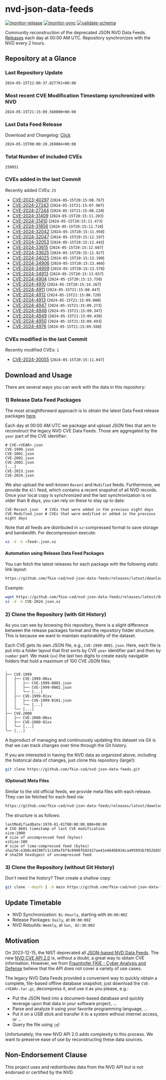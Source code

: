 # nvd-json-data-feeds

[![monitor-release](https://github.com/fkie-cad/nvd-json-data-feeds/actions/workflows/monitor_release.yml/badge.svg)](https://github.com/fkie-cad/nvd-json-data-feeds/actions/workflows/monitor_release.yml)
[![monitor-sync](https://github.com/fkie-cad/nvd-json-data-feeds/actions/workflows/monitor_sync.yml/badge.svg)](https://github.com/fkie-cad/nvd-json-data-feeds/actions/workflows/monitor_sync.yml)
[![validate-schema](https://github.com/fkie-cad/nvd-json-data-feeds/actions/workflows/validate_schema.yml/badge.svg)](https://github.com/fkie-cad/nvd-json-data-feeds/actions/workflows/validate_schema.yml)

Community reconstruction of the deprecated JSON NVD Data Feeds.
[Releases](https://github.com/fkie-cad/nvd-json-data-feeds/releases/latest) each day at 00:00 AM UTC.
Repository synchronizes with the NVD every 2 hours.

## Repository at a Glance

### Last Repository Update

```plain
2024-05-15T22:00:37.827761+00:00
```

### Most recent CVE Modification Timestamp synchronized with NVD

```plain
2024-05-15T21:15:09.560000+00:00
```

### Last Data Feed Release

Download and Changelog: [Click](https://github.com/fkie-cad/nvd-json-data-feeds/releases/latest)

```plain
2024-05-15T00:00:20.269004+00:00
```

### Total Number of included CVEs

```plain
250051
```

### CVEs added in the last Commit

Recently added CVEs: `25`

- [CVE-2023-40297](CVE-2023/CVE-2023-402xx/CVE-2023-40297.json) (`2024-05-15T20:15:08.767`)
- [CVE-2024-27243](CVE-2024/CVE-2024-272xx/CVE-2024-27243.json) (`2024-05-15T21:15:07.987`)
- [CVE-2024-27244](CVE-2024/CVE-2024-272xx/CVE-2024-27244.json) (`2024-05-15T21:15:08.220`)
- [CVE-2024-31409](CVE-2024/CVE-2024-314xx/CVE-2024-31409.json) (`2024-05-15T20:15:11.203`)
- [CVE-2024-31410](CVE-2024/CVE-2024-314xx/CVE-2024-31410.json) (`2024-05-15T20:15:11.473`)
- [CVE-2024-31856](CVE-2024/CVE-2024-318xx/CVE-2024-31856.json) (`2024-05-15T20:15:11.710`)
- [CVE-2024-32042](CVE-2024/CVE-2024-320xx/CVE-2024-32042.json) (`2024-05-15T20:15:11.950`)
- [CVE-2024-32047](CVE-2024/CVE-2024-320xx/CVE-2024-32047.json) (`2024-05-15T20:15:12.197`)
- [CVE-2024-32053](CVE-2024/CVE-2024-320xx/CVE-2024-32053.json) (`2024-05-15T20:15:12.443`)
- [CVE-2024-33615](CVE-2024/CVE-2024-336xx/CVE-2024-33615.json) (`2024-05-15T20:15:12.687`)
- [CVE-2024-33625](CVE-2024/CVE-2024-336xx/CVE-2024-33625.json) (`2024-05-15T20:15:12.927`)
- [CVE-2024-34025](CVE-2024/CVE-2024-340xx/CVE-2024-34025.json) (`2024-05-15T20:15:13.190`)
- [CVE-2024-34906](CVE-2024/CVE-2024-349xx/CVE-2024-34906.json) (`2024-05-15T20:15:13.460`)
- [CVE-2024-34909](CVE-2024/CVE-2024-349xx/CVE-2024-34909.json) (`2024-05-15T20:15:13.570`)
- [CVE-2024-34913](CVE-2024/CVE-2024-349xx/CVE-2024-34913.json) (`2024-05-15T20:15:13.657`)
- [CVE-2024-4904](CVE-2024/CVE-2024-49xx/CVE-2024-4904.json) (`2024-05-15T20:15:13.750`)
- [CVE-2024-4910](CVE-2024/CVE-2024-49xx/CVE-2024-4910.json) (`2024-05-15T20:15:14.167`)
- [CVE-2024-4911](CVE-2024/CVE-2024-49xx/CVE-2024-4911.json) (`2024-05-15T21:15:08.447`)
- [CVE-2024-4912](CVE-2024/CVE-2024-49xx/CVE-2024-4912.json) (`2024-05-15T21:15:08.720`)
- [CVE-2024-4913](CVE-2024/CVE-2024-49xx/CVE-2024-4913.json) (`2024-05-15T21:15:09.000`)
- [CVE-2024-4947](CVE-2024/CVE-2024-49xx/CVE-2024-4947.json) (`2024-05-15T21:15:09.273`)
- [CVE-2024-4948](CVE-2024/CVE-2024-49xx/CVE-2024-4948.json) (`2024-05-15T21:15:09.347`)
- [CVE-2024-4949](CVE-2024/CVE-2024-49xx/CVE-2024-4949.json) (`2024-05-15T21:15:09.430`)
- [CVE-2024-4950](CVE-2024/CVE-2024-49xx/CVE-2024-4950.json) (`2024-05-15T21:15:09.493`)
- [CVE-2024-4976](CVE-2024/CVE-2024-49xx/CVE-2024-4976.json) (`2024-05-15T21:15:09.560`)


### CVEs modified in the last Commit

Recently modified CVEs: `1`

- [CVE-2024-30055](CVE-2024/CVE-2024-300xx/CVE-2024-30055.json) (`2024-05-15T20:15:11.047`)


## Download and Usage

There are several ways you can work with the data in this repository:

### 1) Release Data Feed Packages

The most straightforward approach is to obtain the latest Data Feed release packages [here](https://github.com/fkie-cad/nvd-json-data-feeds/releases/latest).

Each day at 00:00 AM UTC we package and upload JSON files that aim to reconstruct the legacy NVD CVE Data Feeds.
Those are aggregated by the `year` part of the CVE identifier:

```
# CVE-<YEAR>.json
CVE-1999.json
CVE-2001.json
CVE-2002.json
CVE-2003.json
[...]
CVE-2023.json
CVE-2024.json
```

We also upload the well-known `Recent` and `Modified` feeds.
Furthermore, we provide the `All` feed, which contains a recent snapshot of all NVD records.
Once your local copy is synchronized and the last synchronization is no older than 8 days, you can rely on these to stay up to date:

```plain
CVE-Recent.json   # CVEs that were added in the previous eight days
CVE-Modified.json # CVEs that were modified or added in the previous eight days
```

Note that all feeds are distributed in `xz`-compressed format to save storage and bandwidth.
For decompression execute:

```sh
xz -d -k <feed>.json.xz
```

#### Automation using Release Data Feed Packages

You can fetch the latest releases for each package with the following static link layout:

```sh
https://github.com/fkie-cad/nvd-json-data-feeds/releases/latest/download/CVE-<YEAR>.json.xz
```

Example:

```sh
wget https://github.com/fkie-cad/nvd-json-data-feeds/releases/latest/download/CVE-2024.json.xz
xz -d -k CVE-2024.json.xz
```

### 2) Clone the Repository (with Git History)

As you can see by browsing this repository, there is a slight difference between the release packages format and the repository folder structure.
This is because we want to maintain explorability of the dataset.

Each CVE gets its own JSON file, e.g., `CVE-1999-0001.json`.
Here, each file is put into a folder layout that first sorts by CVE `year` identifier part and then by `number` part.
We mask (`xx`) the last two digits to create easily navigable folders that hold a maximum of 100 CVE JSON files:

```plain
.
├── CVE-1999
│   ├── CVE-1999-00xx
│   │   ├── CVE-1999-0001.json
│   │   ├── CVE-1999-0002.json
│   │   └── [...]
│   ├── CVE-1999-01xx
│   │   ├── CVE-1999-0101.json
│   │   └── [...]
│   └── [...]
├── CVE-2000
│   ├── CVE-2000-00xx
│   ├── CVE-2000-01xx
│   └── [...]
└── [...]
```

A byproduct of managing and continuously updating this dataset via Git is that we can track changes over time through the Git history.

If you are interested in having the NVD data as organized above, including the historical data of changes, just clone this repository (large!):

```sh
git clone https://github.com/fkie-cad/nvd-json-data-feeds.git
```

#### (Optional) Meta Files

Similar to the old official feeds, we provide meta files with each release. They can be fetched for each feed via:

```sh
https://github.com/fkie-cad/nvd-json-data-feeds/releases/latest/download/CVE-<YEAR>.meta
```

The structure is as follows:

```plain
lastModifiedDate:1970-01-01T00:00:00.000+00:00                          # ISO 8601 timestamp of last CVE modification
size:1000                                                               # size of uncompressed feed (bytes)
xzSize:100                                                              # size of lzma-compressed feed (bytes)
sha256:e3b0c44298fc1c149afbf4c8996fb92427ae41e4649b934ca495991b7852b855 # sha256 hexdigest of uncompressed feed
```

### 3) Clone the Repository (without Git History)

Don't need the history? Then create a shallow copy:

```sh
git clone --depth 1 -b main https://github.com/fkie-cad/nvd-json-data-feeds.git
```


## Update Timetable

* NVD Synchronization: `Bi-Hourly`, starting with `00:00:00Z`
* Release Packages: `Daily`, at `00:00:00Z`
* NVD Rebuilds: `Weekly`, at `Sun, 02:30:00Z`


## Motivation

On 2023-12-15, the NIST deprecated all [JSON-based NVD Data Feeds](https://nvd.nist.gov/vuln/data-feeds#divRetirementBanner-1).
The new [NVD CVE API 2.0](https://nvd.nist.gov/developers/vulnerabilities) is, without a doubt, a great way to obtain CVE information.
However, we from [Fraunhofer FKIE - Cyber Analysis and Defense](https://www.fkie.fraunhofer.de/en/departments/cad.html) believe that the API does not cover a variety of use cases.

The legacy NVD Data Feeds provided a convenient way to quickly obtain a complete, file-based offline database snapshot; just download the `CVE-<YEAR>.tar.gz`, decompress it, and use it as you please, e.g.:

- Put the JSON feed into a document-based database and quickly leverage upon that data in your software project, ...
- Parse and analyze it using your favorite programming language, ...
- Put it on a USB stick and transfer it to a system without internet access, or ...
- Query the file using `jq`!

Unfortunately, the new NVD API 2.0 adds complexity to this process.
We want to preserve ease of use by reconstructing these data sources.

## Non-Endorsement Clause

This project uses and redistributes data from the NVD API but is not endorsed or certified by the NVD.